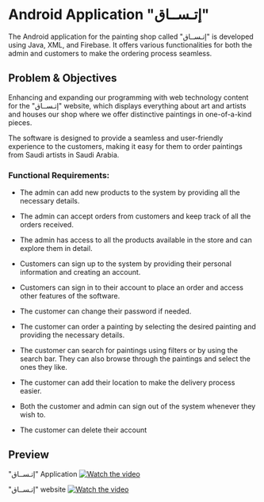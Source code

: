 # Android Application "إتـســاق" 
The Android application for the painting shop called "إتـســاق" is developed using Java, XML, and Firebase. It offers various functionalities for both the admin and customers to make the ordering process seamless.



## Problem & Objectives
Enhancing and expanding our programming with web technology content for the "إتـســاق"  website, which displays everything about art and artists and houses our shop where we offer distinctive paintings in one-of-a-kind pieces.

The software is designed to provide a seamless and user-friendly experience to the customers, making it easy for them to order paintings from Saudi artists in Saudi Arabia.
  



### Functional Requirements: 
* The admin can add new products to the system by providing all the necessary details.

*  The admin can accept orders from customers and keep track of all the orders received.
* The admin has access to all the products available in the store and can explore them in detail.

* Customers can sign up to the system by providing their personal information and creating an account.

* Customers can sign in to their account to place an order and access other features of the software.

* The customer can change their password if needed.

* The customer can order a painting by selecting the desired painting and providing the necessary details.

* The customer can search for paintings using filters or by using the search bar. They can also browse through the paintings and select the ones they like.

* The customer can add their location to make the delivery process easier.

* Both the customer and admin can sign out of the system whenever they wish to.

* The customer can delete their account

## Preview 
"إتـســاق" Application 
[![Watch the video](https://img.youtube.com/vi/zZPXLvaAKqc/maxresdefault.jpg)](https://youtu.be/zZPXLvaAKqc)


"إتـســاق" website 
[![Watch the video](https://img.youtube.com/vi/Mujasp2W-Bw/maxresdefault.jpg)](https://youtu.be/Mujasp2W-Bw)
